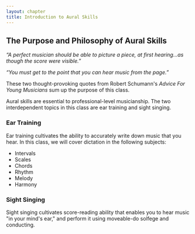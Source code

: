 ```yaml
---
layout: chapter
title: Introduction to Aural Skills 
---
```


## The Purpose and Philosophy of Aural Skills


*“A perfect musician should be able to picture a piece, at first hearing...as though the score were visible.”*

*“You must get to the point that you can hear music from the page.”*

These two thought-provoking quotes from Robert Schumann's *Advice For Young Musicians* sum up the purpose of this class.

Aural skills are essential to professional-level musicianship. The two interdependent topics in this class are ear training and sight singing. 

### Ear Training

Ear training cultivates the ability to accurately write down music that you hear. In this class, we will cover dictation in the following subjects:

- Intervals
- Scales
- Chords
- Rhythm
- Melody
- Harmony

### Sight Singing

Sight singing cultivates score-reading ability that enables you to hear music "in your mind's ear," and perform it using moveable-do solfege and conducting.